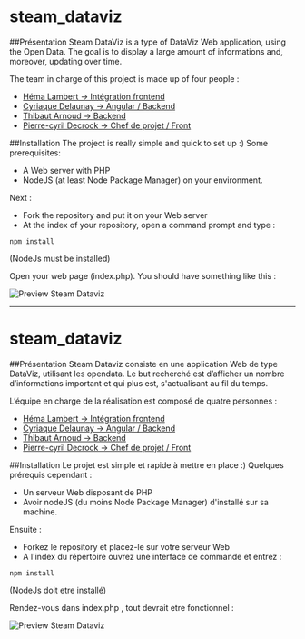# **steam_dataviz**

##Présentation
Steam DataViz is a type of DataViz Web application, using the Open Data. The goal is to display a large amount of informations and, moreover, updating over time.

The team in charge of this project is made up of four people :

- [Héma Lambert →  Intégration frontend](https://github.com/lpdw/steam_dataviz/commits/dev/index.php?author=ombrette)
- [Cyriaque Delaunay → Angular / Backend](https://github.com/CYRIAQU3)
- [Thibaut Arnoud →  Backend](https://github.com/lpdw/steam_dataviz/commits/dev/index.php?author=ArnoudThibaut)
- [Pierre-cyril Decrock → Chef de projet / Front](https://github.com/PierreCyrilDecrock)

##Installation
The project is really simple and quick to set up :)
Some prerequisites:

- A Web server with PHP
- NodeJS (at least Node Package Manager) on your environment.

Next :

- Fork the repository and put it on your Web server
- At the index of your repository, open a command prompt and type :
```shell
npm install
```

(NodeJs must be installed)

Open your web page (index.php). You should have something like this :

![Preview Steam Dataviz](http://i.imgur.com/Rd2ecas.jpg)

----------

# **steam_dataviz**

##Présentation
Steam Dataviz consiste en une application Web de type DataViz, utilisant les opendata. Le but recherché est d’afficher un nombre d’informations important et qui plus est, s'actualisant au fil du temps.

L’équipe en charge de la réalisation est composé de quatre personnes :

- [Héma Lambert →  Intégration frontend](https://github.com/lpdw/steam_dataviz/commits/dev/index.php?author=ombrette)
- [Cyriaque Delaunay → Angular / Backend](https://github.com/CYRIAQU3)
- [Thibaut Arnoud →  Backend](https://github.com/lpdw/steam_dataviz/commits/dev/index.php?author=ArnoudThibaut)
- [Pierre-cyril Decrock → Chef de projet / Front](https://github.com/PierreCyrilDecrock)

##Installation
Le projet est simple et rapide à mettre en place :)
Quelques prérequis cependant :

- Un serveur Web disposant de PHP
- Avoir nodeJS (du moins Node Package Manager) d'installé sur sa machine.

Ensuite :

- Forkez le repository et placez-le sur votre serveur Web
- A l'index du répertoire ouvrez une interface de commande et entrez :
```shell
npm install
```

(NodeJs doit etre installé)

Rendez-vous dans index.php , tout devrait etre fonctionnel :

![Preview Steam Dataviz](http://i.imgur.com/Rd2ecas.jpg)
